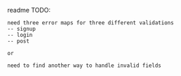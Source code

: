 readme
TODO:

    need three error maps for three different validations
    -- signup
    -- login
    -- post
    
    or 

    need to find another way to handle invalid fields